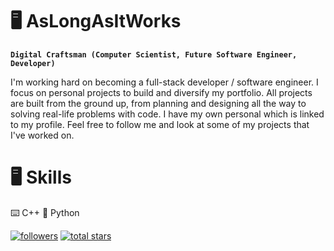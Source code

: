 # 🖥️ AsLongAsItWorks

**`Digital Craftsman (Computer Scientist, Future Software Engineer, Developer)`**

I'm working hard on becoming a full-stack developer / software engineer. I focus on personal projects to build and diversify my portfolio. All projects are built from the ground up, from planning and designing all the way to solving real-life problems with code. I have my own personal which is linked to my profile. Feel free to follow me and look at some of my projects that I've worked on.

# 🖥️ Skills

⌨️ C++
🐍 Python

<p align="left">
    <a href="https://github.com/AsLongAsItWorks?tab=followers">
      <img alt="followers" title="Follow me on Github" src ="https://custom-icon-badges.demolab.com/github/followers/AsLongAsItWorks?color=236ad3&labelColor=1155ba&style=for-the-badge&logo=person-add&label=Follow&logoColor=white"/><a>
    <a href="https://github.com/AsLongAsItWorks?tab=repositories&sort=stargazers">
        <img alt="total stars" title="Total stars on GitHub" src="https://custom-icon-badges.demolab.com/github/stars/AsLongAsItWorks?color=55960c&style=for-the-badge&labelColor=488207&logo=star"/></a>
</p>
